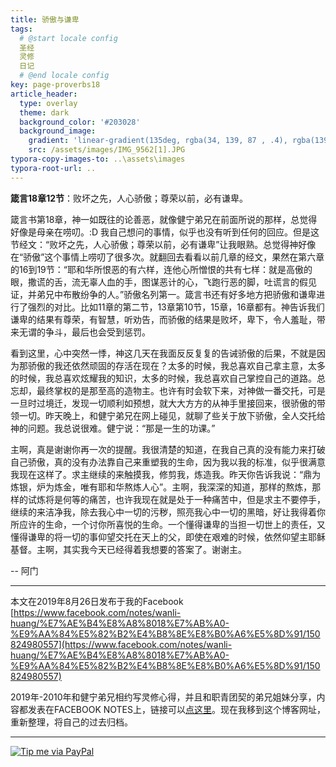 ```yaml
---
title: 骄傲与谦卑
tags: 
  # @start locale config
  圣经
  灵修
  日记
  # @end locale config
key: page-proverbs18
article_header:
  type: overlay
  theme: dark
  background_color: '#203028'
  background_image:
    gradient: 'linear-gradient(135deg, rgba(34, 139, 87 , .4), rgba(139, 34, 139, .4))'
    src: /assets/images/IMG_9562[1].JPG
typora-copy-images-to: ..\assets\images
typora-root-url: ..
---
```


**箴言18章12节**：败坏之先，人心骄傲；尊荣以前，必有谦卑。

<!--more-->

箴言书第18章，神一如既往的论善恶，就像健宁弟兄在前面所说的那样，总觉得好像是母亲在唠叨。:D 我自己想问的事情，似乎也没有听到任何的回应。但是这节经文：“败坏之先，人心骄傲；尊荣以前，必有谦卑”让我眼熟。总觉得神好像在“骄傲”这个事情上唠叨了很多次。就翻回去看看以前几章的经文，果然在第六章的16到19节：“耶和华所恨恶的有六样，连他心所憎恨的共有七样：就是高傲的眼，撒谎的舌，流无辜人血的手，图谋恶计的心，飞跑行恶的脚，吐谎言的假见证，并弟兄中布散纷争的人。”骄傲名列第一。箴言书还有好多地方把骄傲和谦卑进行了强烈的对比。比如11章的第二节，13章第10节，15章，16章都有。神告诉我们谦卑的结果有尊荣，有智慧，听劝告，而骄傲的结果是败坏，卑下，令人羞耻，带来无谓的争斗，最后也会受到惩罚。

看到这里，心中突然一悸，神这几天在我面反反复复的告诫骄傲的后果，不就是因为那骄傲的我还依然顽固的存活在现在？太多的时候，我总喜欢自己拿主意，太多的时候，我总喜欢炫耀我的知识，太多的时候，我总喜欢自己掌控自己的道路。总忘却，最终掌权的是那至高的造物主。也许有时会软下来，对神做一番交托，可是一旦时过境迁，发现一切顺利如预想，就大大方方的从神手里接回来，很骄傲的带领一切。昨天晚上，和健宁弟兄在网上碰见，就聊了些关于放下骄傲，全人交托给神的问题。我总说很难。健宁说：“那是一生的功课。”

主啊，真是谢谢你再一次的提醒。我很清楚的知道，在我自己真的没有能力来打破自己骄傲，真的没有办法靠自己来重塑我的生命，因为我以我的标准，似乎很满意我现在这样了。求主继续的来触摸我，修剪我，炼造我。昨天你告诉我说：“鼎为炼银，炉为炼金，唯有耶和华熬炼人心”。主啊，我深深的知道，那样的熬炼，那样的试炼将是何等的痛苦，也许我现在就是处于一种痛苦中，但是求主不要停手，继续的来洁净我，除去我心中一切的污秽，照亮我心中一切的黑暗，好让我得着你所应许的生命，一个讨你所喜悦的生命。一个懂得谦卑的当担一切世上的责任，又懂得谦卑的将一切的事仰望交托在天上的父，即使在艰难的时候，依然仰望主耶稣基督。主啊，其实我今天已经得着我想要的答案了。谢谢主。

-- 阿门

---

本文在2019年8月26日发布于我的Facebook [https://www.facebook.com/notes/wanli-huang/%E7%AE%B4%E8%A8%8018%E7%AB%A0-%E9%AA%84%E5%82%B2%E4%B8%8E%E8%B0%A6%E5%8D%91/150824980557](https://www.facebook.com/notes/wanli-huang/%E7%AE%B4%E8%A8%8018%E7%AB%A0-%E9%AA%84%E5%82%B2%E4%B8%8E%E8%B0%A6%E5%8D%91/150824980557)

2019年-2010年和健宁弟兄相约写灵修心得，并且和职青团契的弟兄姐妹分享，内容都发表在FACEBOOK NOTES上，链接可以[点这里](https://www.facebook.com/wanli.huang/notes)。现在我移到这个博客网址，重新整理，将自己的过去归档。

---

[![Tip me via PayPal](https://www.paypalobjects.com/zh_XC/i/btn/btn_donate_SM.gif)](https://www.paypal.com/cgi-bin/webscr?cmd=_s-xclick&hosted_button_id=TDFWVKVKGKKZ6)



